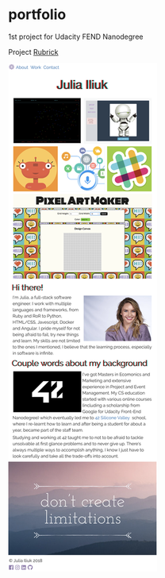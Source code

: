 # portfolio
1st project for Udacity FEND Nanodegree

Project [Rubrick](https://review.udacity.com/#!/rubrics/45/view)

![Screenshoot](portfolio_screenshot.png "portfolio screenshoot")
